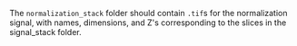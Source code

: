 The `normalization_stack` folder should contain `.tif`s for the normalization signal, with names, dimensions, and Z's corresponding to the slices in the signal_stack folder.